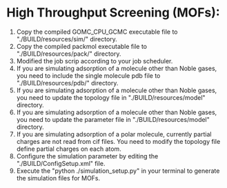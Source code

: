 # High Throughput Screening (MOFs):

1. Copy the compiled GOMC_CPU_GCMC executable file to "./BUILD/resources/sim/" directory.
2. Copy the compiled packmol executable file to "./BUILD/resources/pack/" directory.
3. Modified the job scrip according to your job scheduler.
4. If you are simulating adsorption of a molecule other than Noble gases, you need to include the single molecule pdb file to "./BUILD/resources/pdb/" directory.
5. If you are simulating adsorption of a molecule other than Noble gases, you need to update the topology file in "./BUILD/resources/model" directory.
6. If you are simulating adsorption of a molecule other than Noble gases, you need to update the parameter file in "./BUILD/resources/model" directory.
7. If you are simulating adsorption of a polar molecule, currently partial charges are not read from cif files. You need to modify the topology file define partial charges on each atom. 
8. Configure the simulation parameter by editing the "./BUILD/ConfigSetup.xml" file.
9. Execute the "python ./simulation_setup.py" in your terminal to generate the simulation files for MOFs.

